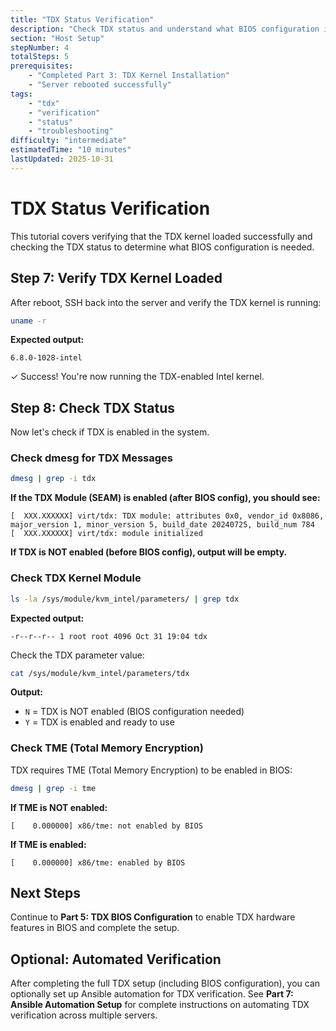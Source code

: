```yaml
---
title: "TDX Status Verification"
description: "Check TDX status and understand what BIOS configuration is needed"
section: "Host Setup"
stepNumber: 4
totalSteps: 5
prerequisites:
    - "Completed Part 3: TDX Kernel Installation"
    - "Server rebooted successfully"
tags:
    - "tdx"
    - "verification"
    - "status"
    - "troubleshooting"
difficulty: "intermediate"
estimatedTime: "10 minutes"
lastUpdated: 2025-10-31
---
```


# TDX Status Verification

This tutorial covers verifying that the TDX kernel loaded successfully and checking the TDX status to determine what BIOS configuration is needed.

## Step 7: Verify TDX Kernel Loaded

After reboot, SSH back into the server and verify the TDX kernel is running:

```bash
uname -r
```

**Expected output:**

```
6.8.0-1028-intel
```

✓ Success! You're now running the TDX-enabled Intel kernel.

## Step 8: Check TDX Status

Now let's check if TDX is enabled in the system.

### Check dmesg for TDX Messages

```bash
dmesg | grep -i tdx
```

**If the TDX Module (SEAM) is enabled (after BIOS config), you should see:**

```
[  XXX.XXXXXX] virt/tdx: TDX module: attributes 0x0, vendor_id 0x8086, major_version 1, minor_version 5, build_date 20240725, build_num 784
[  XXX.XXXXXX] virt/tdx: module initialized
```

**If TDX is NOT enabled (before BIOS config), output will be empty.**

### Check TDX Kernel Module

```bash
ls -la /sys/module/kvm_intel/parameters/ | grep tdx
```

**Expected output:**

```
-r--r--r-- 1 root root 4096 Oct 31 19:04 tdx
```

Check the TDX parameter value:

```bash
cat /sys/module/kvm_intel/parameters/tdx
```

**Output:**

-   `N` = TDX is NOT enabled (BIOS configuration needed)
-   `Y` = TDX is enabled and ready to use

### Check TME (Total Memory Encryption)

TDX requires TME (Total Memory Encryption) to be enabled in BIOS:

```bash
dmesg | grep -i tme
```

**If TME is NOT enabled:**

```
[    0.000000] x86/tme: not enabled by BIOS
```

**If TME is enabled:**

```
[    0.000000] x86/tme: enabled by BIOS
```

## Next Steps

Continue to **Part 5: TDX BIOS Configuration** to enable TDX hardware features in BIOS and complete the setup.

## Optional: Automated Verification

After completing the full TDX setup (including BIOS configuration), you can optionally set up Ansible automation for TDX verification. See **Part 7: Ansible Automation Setup** for complete instructions on automating TDX verification across multiple servers.

